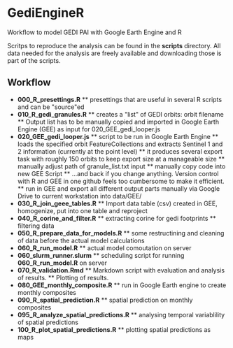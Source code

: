 # GediEngineR
Workflow to model GEDI PAI with Google Earth Engine and R

Scritps to reproduce the analysis can be found in the **scripts** directory. All data needed for the analysis are freely available and downloading those is part of the scripts. 

## Workflow
* **000_R_presettings.R**
** presettings that are useful in several R scripts and can be "source"ed
* **010_R_gedi_granules.R**
** creates a "list" of GEDI orbits: orbit filename
** Output list has to be manually copied and imported in Google Earth Engine (GEE) as input for 020_GEE_gedi_looper.js
* **020_GEE_gedi_looper.js**
** script to be run in Google Earth Engine
** loads the specified orbit FeatureCollections and extracts Sentinel 1 and 2 information (currently at the point level)
** it produces several export task with roughly 150 orbits to keep export size at a manageable size
** manually adjust path of granule_list.txt input
** manually copy code into new GEE Script 
** ...and back if you change anything. Version control with R and GEE in one github feels too cumbersome to make it efficient. 
** run in GEE and export all different output parts manually via Google Drive to current workstation into data/GEE/
* **030_R_join_geee_tables.R**
** Import data table (csv) created in GEE, homogenize, put into one table and reproject
* **040_R_corine_and_filter.R**
** extracting corine for gedi footprints
** filtering data
* **050_R_prepare_data_for_models.R**
** some restructining and cleaning of data before the actual model calculations
* **060_R_run_model.R**
** actual model comoutation on server 
* **060_slurm_runner.slurm**
** scheduling script for running **060_R_run_model.R** on server
* **070_R_validation.Rmd**
** Markdown script with evaluation and analysis of results. 
** Plotting of results.
* **080_GEE_monthly_composite.R**
** run in Google Earth engine to create monthly composites
* **090_R_spatial_prediction.R**
** spatial prediction on monthly composites
* **095_R_analyze_spatial_predictions.R**
** analysing temporal variablility of spatial predictions
* **100_R_plot_spatial_predictions.R**
** plotting spatial predictions as maps
